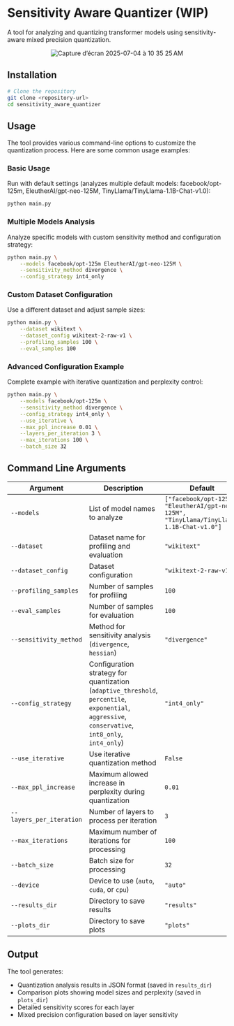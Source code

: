 # Sensitivity Aware Quantizer (WIP)

A tool for analyzing and quantizing transformer models using sensitivity-aware mixed precision quantization.

<p align="center">
  <img src="https://github.com/user-attachments/assets/a7ec6f0b-6fd1-44b3-983d-a91baa5dd738" alt="Capture d’écran 2025-07-04 à 10 35 25 AM" />
</p>

## Installation

```bash
# Clone the repository
git clone <repository-url>
cd sensitivity_aware_quantizer
```

## Usage

The tool provides various command-line options to customize the quantization process. Here are some common usage examples:

### Basic Usage

Run with default settings (analyzes multiple default models: facebook/opt-125m, EleutherAI/gpt-neo-125M, TinyLlama/TinyLlama-1.1B-Chat-v1.0):

```bash
python main.py
```

### Multiple Models Analysis

Analyze specific models with custom sensitivity method and configuration strategy:

```bash
python main.py \
    --models facebook/opt-125m EleutherAI/gpt-neo-125M \
    --sensitivity_method divergence \
    --config_strategy int4_only
```

### Custom Dataset Configuration

Use a different dataset and adjust sample sizes:

```bash
python main.py \
    --dataset wikitext \
    --dataset_config wikitext-2-raw-v1 \
    --profiling_samples 100 \
    --eval_samples 100
```

### Advanced Configuration Example

Complete example with iterative quantization and perplexity control:

```bash
python main.py \
    --models facebook/opt-125m \
    --sensitivity_method divergence \
    --config_strategy int4_only \
    --use_iterative \
    --max_ppl_increase 0.01 \
    --layers_per_iteration 3 \
    --max_iterations 100 \
    --batch_size 32
```

## Command Line Arguments

| Argument | Description | Default |
|----------|-------------|---------|
| `--models` | List of model names to analyze | `["facebook/opt-125m", "EleutherAI/gpt-neo-125M", "TinyLlama/TinyLlama-1.1B-Chat-v1.0"]` |
| `--dataset` | Dataset name for profiling and evaluation | `"wikitext"` |
| `--dataset_config` | Dataset configuration | `"wikitext-2-raw-v1"` |
| `--profiling_samples` | Number of samples for profiling | `100` |
| `--eval_samples` | Number of samples for evaluation | `100` |
| `--sensitivity_method` | Method for sensitivity analysis (`divergence`, `hessian`) | `"divergence"` |
| `--config_strategy` | Configuration strategy for quantization (`adaptive_threshold`, `percentile`, `exponential`, `aggressive`, `conservative`, `int8_only`, `int4_only`) | `"int4_only"` |
| `--use_iterative` | Use iterative quantization method | `False` |
| `--max_ppl_increase` | Maximum allowed increase in perplexity during quantization | `0.01` |
| `--layers_per_iteration` | Number of layers to process per iteration | `3` |
| `--max_iterations` | Maximum number of iterations for processing | `100` |
| `--batch_size` | Batch size for processing | `32` |
| `--device` | Device to use (`auto`, `cuda`, or `cpu`) | `"auto"` |
| `--results_dir` | Directory to save results | `"results"` |
| `--plots_dir` | Directory to save plots | `"plots"` |

## Output

The tool generates:
- Quantization analysis results in JSON format (saved in `results_dir`)
- Comparison plots showing model sizes and perplexity (saved in `plots_dir`)
- Detailed sensitivity scores for each layer
- Mixed precision configuration based on layer sensitivity
